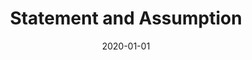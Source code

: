 ---
title: Statement and Assumption
date: 2020-01-01
tags:
  - Notes 
  - SSC Exam
excludeSearch: false
---